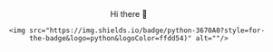 

<div id="header" align="center">
        Hi there 👋  
      
        <img src="https://img.shields.io/badge/python-3670A0?style=for-the-badge&logo=python&logoColor=ffdd54)" alt=""/>
</div>

<!--
**karlduggan/karlduggan** is a ✨ _special_ ✨ repository because its `README.md` (this file) appears on your GitHub profile.

Here are some ideas to get you started:

- 🔭 I’m currently working on ...
- 🌱 I’m currently learning ...
- 👯 I’m looking to collaborate on ...
- 🤔 I’m looking for help with ...
- 💬 Ask me about ...
- 📫 How to reach me: ...
- 😄 Pronouns: ...
- ⚡ Fun fact: ...
-->
